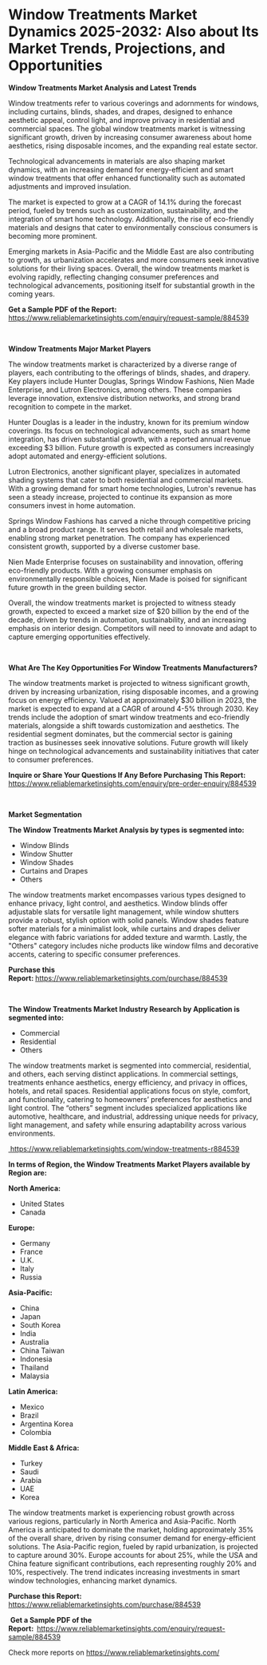 <p><h1>Window Treatments Market Dynamics 2025-2032: Also about Its Market Trends, Projections, and Opportunities</h1></p><p><strong>Window Treatments Market Analysis and Latest Trends</strong></p>
<p><p>Window treatments refer to various coverings and adornments for windows, including curtains, blinds, shades, and drapes, designed to enhance aesthetic appeal, control light, and improve privacy in residential and commercial spaces. The global window treatments market is witnessing significant growth, driven by increasing consumer awareness about home aesthetics, rising disposable incomes, and the expanding real estate sector. </p><p>Technological advancements in materials are also shaping market dynamics, with an increasing demand for energy-efficient and smart window treatments that offer enhanced functionality such as automated adjustments and improved insulation. </p><p>The market is expected to grow at a CAGR of 14.1% during the forecast period, fueled by trends such as customization, sustainability, and the integration of smart home technology. Additionally, the rise of eco-friendly materials and designs that cater to environmentally conscious consumers is becoming more prominent. </p><p>Emerging markets in Asia-Pacific and the Middle East are also contributing to growth, as urbanization accelerates and more consumers seek innovative solutions for their living spaces. Overall, the window treatments market is evolving rapidly, reflecting changing consumer preferences and technological advancements, positioning itself for substantial growth in the coming years.</p></p>
<p><strong>Get a Sample PDF of the Report:&nbsp;</strong> <a href="https://www.reliablemarketinsights.com/enquiry/request-sample/884539?utm_campaign=2004&utm_medium=2&utm_source=Github&utm_content=ia&utm_term=07022025&utm_id=window-treatments">https://www.reliablemarketinsights.com/enquiry/request-sample/884539</a></p>
<p>&nbsp;</p>
<p><strong>Window Treatments Major Market Players</strong></p>
<p><p>The window treatments market is characterized by a diverse range of players, each contributing to the offerings of blinds, shades, and drapery. Key players include Hunter Douglas, Springs Window Fashions, Nien Made Enterprise, and Lutron Electronics, among others. These companies leverage innovation, extensive distribution networks, and strong brand recognition to compete in the market.</p><p>Hunter Douglas is a leader in the industry, known for its premium window coverings. Its focus on technological advancements, such as smart home integration, has driven substantial growth, with a reported annual revenue exceeding $3 billion. Future growth is expected as consumers increasingly adopt automated and energy-efficient solutions.</p><p>Lutron Electronics, another significant player, specializes in automated shading systems that cater to both residential and commercial markets. With a growing demand for smart home technologies, Lutron's revenue has seen a steady increase, projected to continue its expansion as more consumers invest in home automation.</p><p>Springs Window Fashions has carved a niche through competitive pricing and a broad product range. It serves both retail and wholesale markets, enabling strong market penetration. The company has experienced consistent growth, supported by a diverse customer base.</p><p>Nien Made Enterprise focuses on sustainability and innovation, offering eco-friendly products. With a growing consumer emphasis on environmentally responsible choices, Nien Made is poised for significant future growth in the green building sector.</p><p>Overall, the window treatments market is projected to witness steady growth, expected to exceed a market size of $20 billion by the end of the decade, driven by trends in automation, sustainability, and an increasing emphasis on interior design. Competitors will need to innovate and adapt to capture emerging opportunities effectively.</p></p>
<p>&nbsp;</p>
<p><strong>What Are The Key Opportunities For Window Treatments Manufacturers?</strong></p>
<p><p>The window treatments market is projected to witness significant growth, driven by increasing urbanization, rising disposable incomes, and a growing focus on energy efficiency. Valued at approximately $30 billion in 2023, the market is expected to expand at a CAGR of around 4-5% through 2030. Key trends include the adoption of smart window treatments and eco-friendly materials, alongside a shift towards customization and aesthetics. The residential segment dominates, but the commercial sector is gaining traction as businesses seek innovative solutions. Future growth will likely hinge on technological advancements and sustainability initiatives that cater to consumer preferences.</p></p>
<p><strong>Inquire or Share Your Questions If Any Before Purchasing This Report:</strong> <a href="https://www.reliablemarketinsights.com/enquiry/pre-order-enquiry/884539?utm_campaign=2004&utm_medium=2&utm_source=Github&utm_content=ia&utm_term=07022025&utm_id=window-treatments">https://www.reliablemarketinsights.com/enquiry/pre-order-enquiry/884539</a></p>
<p>&nbsp;</p>
<p><strong>Market Segmentation</strong></p>
<p><strong>The Window Treatments Market Analysis by types is segmented into:</strong></p>
<p><ul><li>Window Blinds</li><li>Window Shutter</li><li>Window Shades</li><li>Curtains and Drapes</li><li>Others</li></ul></p>
<p><p>The window treatments market encompasses various types designed to enhance privacy, light control, and aesthetics. Window blinds offer adjustable slats for versatile light management, while window shutters provide a robust, stylish option with solid panels. Window shades feature softer materials for a minimalist look, while curtains and drapes deliver elegance with fabric variations for added texture and warmth. Lastly, the "Others" category includes niche products like window films and decorative accents, catering to specific consumer preferences.</p></p>
<p><strong>Purchase this Report:&nbsp;</strong><a href="https://www.reliablemarketinsights.com/purchase/884539?utm_campaign=2004&utm_medium=2&utm_source=Github&utm_content=ia&utm_term=07022025&utm_id=window-treatments">https://www.reliablemarketinsights.com/purchase/884539</a></p>
<p>&nbsp;</p>
<p><strong>The Window Treatments Market Industry Research by Application is segmented into:</strong></p>
<p><ul><li>Commercial</li><li>Residential</li><li>Others</li></ul></p>
<p><p>The window treatments market is segmented into commercial, residential, and others, each serving distinct applications. In commercial settings, treatments enhance aesthetics, energy efficiency, and privacy in offices, hotels, and retail spaces. Residential applications focus on style, comfort, and functionality, catering to homeowners’ preferences for aesthetics and light control. The “others” segment includes specialized applications like automotive, healthcare, and industrial, addressing unique needs for privacy, light management, and safety while ensuring adaptability across various environments.</p></p>
<p><a href="https://www.reliablemarketinsights.com/window-treatments-r884539?utm_campaign=2004&utm_medium=2&utm_source=Github&utm_content=ia&utm_term=07022025&utm_id=window-treatments">&nbsp;https://www.reliablemarketinsights.com/window-treatments-r884539</a></p>
<p><strong>In terms of Region, the Window Treatments Market Players available by Region are:</strong></p>
<p>
    <p> <strong> North America: </strong>
        <ul>
            <li>United States</li>
            <li>Canada</li>
        </ul>
        </p> 
    <p> <strong> Europe: </strong>
        <ul>
            <li>Germany</li>
            <li>France</li>
            <li>U.K.</li>
            <li>Italy</li>
            <li>Russia</li>
        </ul>
        </p> 
    <p> <strong> Asia-Pacific: </strong>
        <ul>
            <li>China</li>
            <li>Japan</li>
            <li>South Korea</li>
            <li>India</li>
            <li>Australia</li>
            <li>China Taiwan</li>
            <li>Indonesia</li>
            <li>Thailand</li>
            <li>Malaysia</li>
        </ul>
        </p> 
    <p> <strong> Latin America: </strong>
        <ul>
            <li>Mexico</li>
            <li>Brazil</li>
            <li>Argentina Korea</li>
            <li>Colombia</li>
        </ul>
        </p> 
    <p> <strong> Middle East & Africa: </strong>
        <ul>
            <li>Turkey</li>
            <li>Saudi</li>
            <li>Arabia</li>
            <li>UAE</li>
            <li>Korea</li>
        </ul>
    </p>
    </p>
<p><p>The window treatments market is experiencing robust growth across various regions, particularly in North America and Asia-Pacific. North America is anticipated to dominate the market, holding approximately 35% of the overall share, driven by rising consumer demand for energy-efficient solutions. The Asia-Pacific region, fueled by rapid urbanization, is projected to capture around 30%. Europe accounts for about 25%, while the USA and China feature significant contributions, each representing roughly 20% and 10%, respectively. The trend indicates increasing investments in smart window technologies, enhancing market dynamics.</p></p>
<p><strong>Purchase this Report: </strong><a href="https://www.reliablemarketinsights.com/purchase/884539?utm_campaign=2004&utm_medium=2&utm_source=Github&utm_content=ia&utm_term=07022025&utm_id=window-treatments">https://www.reliablemarketinsights.com/purchase/884539</a></p>
<p>&nbsp;<strong>Get a Sample PDF of the Report:&nbsp;&nbsp;</strong><a href="https://www.reliablemarketinsights.com/enquiry/request-sample/884539?utm_campaign=2004&utm_medium=2&utm_source=Github&utm_content=ia&utm_term=07022025&utm_id=window-treatments">https://www.reliablemarketinsights.com/enquiry/request-sample/884539</a></p>
<p><strong></strong></p>
<p>Check more reports on <a href="https://www.reliablemarketinsights.com/?utm_campaign=2004&utm_medium=2&utm_source=Github&utm_content=ia&utm_term=07022025&utm_id=window-treatments">https://www.reliablemarketinsights.com/</a></p>